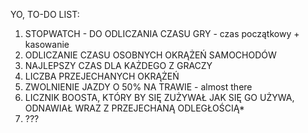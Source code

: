 YO, TO-DO LIST:

1) STOPWATCH - DO ODLICZANIA CZASU GRY - czas początkowy + kasowanie
2) ODLICZANIE CZASU OSOBNYCH OKRĄŻEŃ SAMOCHODÓW
3) NAJLEPSZY CZAS DLA KAŻDEGO Z GRACZY
4) LICZBA PRZEJECHANYCH OKRĄŻEŃ
5) ZWOLNIENIE JAZDY O 50% NA TRAWIE - almost there
6) LICZNIK BOOSTA, KTÓRY BY SIĘ ZUŻYWAŁ JAK SIĘ GO UŻYWA, ODNAWIAŁ WRAZ Z PRZEJECHANĄ ODLEGŁOŚCIĄ*
7) ???
